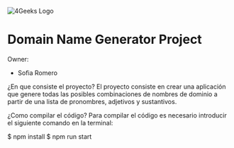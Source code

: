 ![4Geeks Logo](https://4geeksacademy.com//images/4geeks-logo.png)

# Domain Name Generator Project

Owner:

- Sofia Romero

¿En que consiste el proyecto?
El proyecto consiste en crear una aplicación que genere todas las posibles combinaciones de nombres de dominio a partir de una lista de pronombres, adjetivos y sustantivos.

¿Como compilar el código?
Para compilar el código es necesario introducir el siguiente comando en la terminal:

$ npm install
$ npm run start
